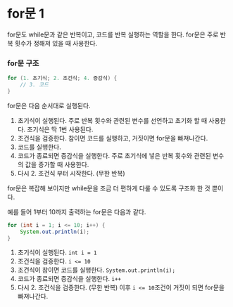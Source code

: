 # for문 1
for문도 while문과 같은 반복이고, 코드를 반복 실행하는 역할을 한다.
for문은 주로 반복 횟수가 정해져 있을 때 사용한다.

### for문 구조
```java
for (1. 초기식; 2. 조건식; 4. 증감식) {
	// 3. 코드
}
```

for문은 다음 순서대로 실행된다.
1. 초기식이 실행된다. 주로 반복 횟수와 관련된 변수를 선언하고 초기화 할 때 사용한다.
초기식은 딱 1번 사용된다.
2. 조건식을 검증한다. 참이면 코드를 실행하고, 거짓이면 for문을 빠져나간다.
3. 코드를 실행한다.
4. 코드가 종료되면 증감식을 실행한다. 주로 초기식에 넣은 반복 횟수와 관련된 변수의 값을 증가할 때 사용한다.
5. 다시 2. 조건식 부터 시작한다. (무한 반복)

for문은 복잡해 보이지만 while문을 조금 더 편하게 다룰 수 있도록 구조화 한 것 뿐이다.

예를 들어 1부터 10까지 출력하는 for문은 다음과 같다.
```java
for (int i = 1; i <= 10; i++) {
	System.out.println(i);
}
```
1. 초기식이 실행된다. `int i = 1`
2. 조건식을 검증한다. `i <= 10`
3. 조건식이 참이면 코드를 실행한다. `System.out.println(i);`
4. 코드가 종료되면 증감식을 실행한다. `i++`
5. 다시 2. 조건식을 검증한다. (무한 반복) 이후 `i <= 10`조건이 거짓이 되면 for문을 빠져나간다.